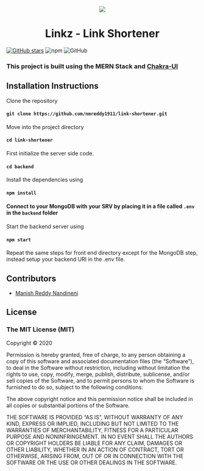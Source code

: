 <p align="center">
<img src="https://github.com/nmreddy1911/link-shortener/blob/main/frontend/public/logo512.png"/>
</p>

<h1 align="center">Linkz - Link Shortener</h1>

[![GitHub stars](https://img.shields.io/github/stars/nmreddy1911/link-shortener?style=social)](https://github.com/nmreddy1911/link-shortener/stargazers)
![npm](https://img.shields.io/npm/v/npm)
![GitHub](https://img.shields.io/github/license/nmreddy1911/link-shortener?logoColor=%23001202)

### This project is built using the MERN Stack and [Chakra-UI](https://chakra-ui.com/)

## Installation Instructions

Clone the repository

#### `git clone https://github.com/nmreddy1911/link-shortener.git`

Move into the project directory

#### `cd link-shortener`

First initialize the server side code.

#### `cd backend`

Install the dependencies using

#### `npm install`

#### Connect to your MongoDB with your SRV by placing it in a file called `.env` in the `backend` folder

Start the backend server using

#### `npm start`

Repeat the same steps for front end directory except for the MongoDB step, instead setup your backend URI in the .env file.

## Contributors

- [Manish Reddy Nandineni](https://nmreddy.ml)

## License

### The MIT License (MIT)

Copyright © 2020 <copyright holders>

Permission is hereby granted, free of charge, to any person obtaining a copy of this software and associated documentation files (the “Software”), to deal in the Software without restriction, including without limitation the rights to use, copy, modify, merge, publish, distribute, sublicense, and/or sell copies of the Software, and to permit persons to whom the Software is furnished to do so, subject to the following conditions:

The above copyright notice and this permission notice shall be included in all copies or substantial portions of the Software.

THE SOFTWARE IS PROVIDED “AS IS”, WITHOUT WARRANTY OF ANY KIND, EXPRESS OR IMPLIED, INCLUDING BUT NOT LIMITED TO THE WARRANTIES OF MERCHANTABILITY, FITNESS FOR A PARTICULAR PURPOSE AND NONINFRINGEMENT. IN NO EVENT SHALL THE AUTHORS OR COPYRIGHT HOLDERS BE LIABLE FOR ANY CLAIM, DAMAGES OR OTHER LIABILITY, WHETHER IN AN ACTION OF CONTRACT, TORT OR OTHERWISE, ARISING FROM, OUT OF OR IN CONNECTION WITH THE SOFTWARE OR THE USE OR OTHER DEALINGS IN THE SOFTWARE.
